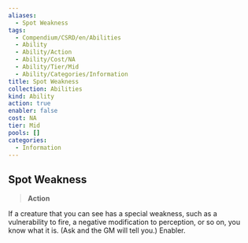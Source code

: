 ```yaml
---
aliases:
  - Spot Weakness
tags:
  - Compendium/CSRD/en/Abilities
  - Ability
  - Ability/Action
  - Ability/Cost/NA
  - Ability/Tier/Mid
  - Ability/Categories/Information
title: Spot Weakness
collection: Abilities
kind: Ability
action: true
enabler: false
cost: NA
tier: Mid
pools: []
categories:
  - Information
---
```

## Spot Weakness    
>**Action**  
    
If a creature that you can see has a special weakness, such as a vulnerability to fire, a negative modification to perception, or so on, you know what it is. (Ask and the GM will tell you.) Enabler.